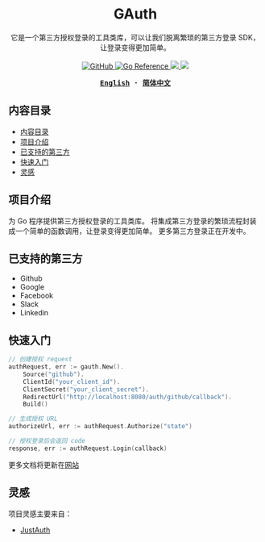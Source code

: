 <h1 align="center">GAuth</h1>

<p align="center">
它是一个第三方授权登录的工具类库，可以让我们脱离繁琐的第三方登录 SDK，让登录变得更加简单。
<br/>
<br/>
<a href="https://github.com/LeoInnovateLab/gauth/blob/master/LICENSE">
  <img alt="GitHub" src="https://img.shields.io/github/license/LeoInnovateLab/gauth"/>
</a>  
<a href="https://pkg.go.dev/github.com/LeoInnovateLab/gauth">
    <img src="https://pkg.go.dev/badge/github.com/LeoInnovateLab/gauth.svg" alt="Go Reference">
</a>
<a href="https://goreportcard.com/report/github.com/LeoInnovateLab/gauth">
    <img src="https://goreportcard.com/badge/github.com/LeoInnovateLab/gauth" />
</a>
<a href="https://github.com/LeoInnovateLab/gauth/actions">
    <img src="https://github.com/LeoInnovateLab/gauth/actions/workflows/test.yml/badge.svg" />
</a>
</p>

<div align="center">
<strong>
<samp>

[English](README.md) · [简体中文](README.zh-Hans.md)

</samp>
</strong>
</div>


## 内容目录

- [内容目录](#内容目录)
- [项目介绍](#项目介绍)
- [已支持的第三方](#已支持的第三方)
- [快速入门](#快速入门)
- [灵感](#灵感)

## 项目介绍

为 Go 程序提供第三方授权登录的工具类库。
将集成第三方登录的繁琐流程封装成一个简单的函数调用，让登录变得更加简单。
更多第三方登录正在开发中。

## 已支持的第三方

* Github
* Google
* Facebook
* Slack
* Linkedin

## 快速入门

```go
// 创建授权 request
authRequest, err := gauth.New().
    Source("github").
    ClientId("your_client_id").
    ClientSecret("your_client_secret").
    RedirectUrl("http://localhost:8080/auth/github/callback").
    Build()

// 生成授权 URL		
authorizeUrl, err := authRequest.Authorize("state")

// 授权登录后会返回 code
response, err := authRequest.Login(callback)
```

更多文档将更新在[网站](https://gauth.dev)

## 灵感

项目灵感主要来自：
- [JustAuth](https://github.com/justauth/JustAuth)